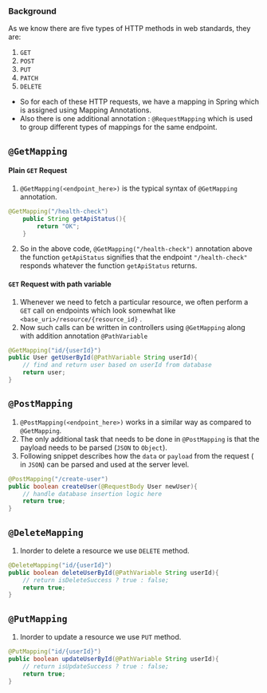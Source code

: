 

### Background

As we know there are five types of HTTP methods in web standards, they are:
1. `GET`
2. `POST`
3. `PUT`
4. `PATCH`
5. `DELETE`

- So for each of these HTTP requests, we have a mapping in Spring which is assigned using Mapping Annotations.
- Also there is one additional annotation : `@RequestMapping` which is used to group different types of mappings for the same endpoint.

## `@GetMapping` 

#### Plain `GET` Request

1. `@GetMapping(<endpoint_here>)` is the typical syntax of `@GetMapping` annotation.

```java
@GetMapping("/health-check")  
    public String getApiStatus(){  
        return "OK";  
    }  
```

2. So in the above code, `@GetMapping("/health-check")` annotation above the function `getApiStatus` signifies that the endpoint `"/health-check"` responds whatever the function `getApiStatus` returns.
#### `GET` Request with path variable

1. Whenever we need to fetch a particular resource, we often perform a `GET` call on endpoints which look somewhat like `<base_uri>/resource/{resource_id}` .
2. Now such calls can be written in controllers using `@GetMapping` along with addition annotation `@PathVariable`

```java
@GetMapping("id/{userId}")  
public User getUserById(@PathVariable String userId){  
    // find and return user based on userId from database
    return user;  
}
```






## `@PostMapping` 

1. `@PostMapping(<endpoint_here>)` works in a similar way as compared to `@GetMapping`.
2. The only additional task that needs to be done in `@PostMapping` is that the payload needs to be parsed (`JSON` to `Object`).
3. Following snippet describes how the `data` or `payload` from the request ( in `JSON`) can be parsed and used at the server level.

```java
@PostMapping("/create-user")  
public boolean createUser(@RequestBody User newUser){
	// handle database insertion logic here
    return true;  
}
```


## `@DeleteMapping`

1. Inorder to delete a resource we use `DELETE` method.

```java
@DeleteMapping("id/{userId}")  
public boolean deleteUserById(@PathVariable String userId){  
    // return isDeleteSuccess ? true : false;  
    return true;  
}
```

## `@PutMapping`

1. Inorder to update a resource we use `PUT` method.

```java
@PutMapping("id/{userId}")  
public boolean updateUserById(@PathVariable String userId){  
    // return isUpdateSuccess ? true : false;  
    return true;  
}
```

